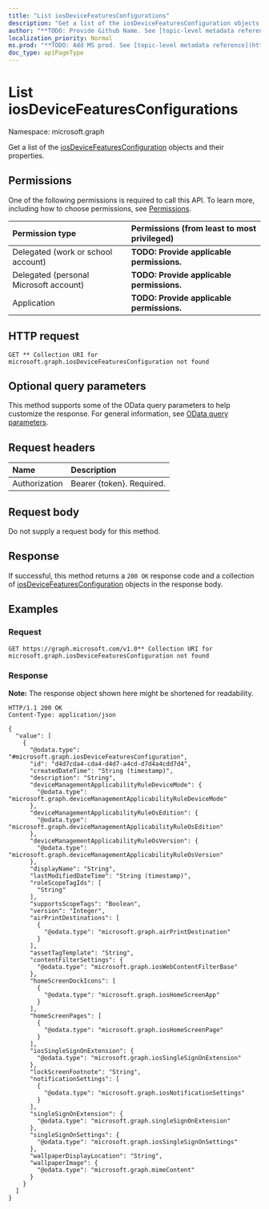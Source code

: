 ```yaml
---
title: "List iosDeviceFeaturesConfigurations"
description: "Get a list of the iosDeviceFeaturesConfiguration objects and their properties."
author: "**TODO: Provide Github Name. See [topic-level metadata reference](https://msgo.azurewebsites.net/add/document/guidelines/metadata.html#topic-level-metadata)**"
localization_priority: Normal
ms.prod: "**TODO: Add MS prod. See [topic-level metadata reference](https://msgo.azurewebsites.net/add/document/guidelines/metadata.html#topic-level-metadata)**"
doc_type: apiPageType
---
```


# List iosDeviceFeaturesConfigurations
Namespace: microsoft.graph



Get a list of the [iosDeviceFeaturesConfiguration](../resources/iosdevicefeaturesconfiguration.md) objects and their properties.

## Permissions
One of the following permissions is required to call this API. To learn more, including how to choose permissions, see [Permissions](/graph/permissions-reference).

|Permission type|Permissions (from least to most privileged)|
|:---|:---|
|Delegated (work or school account)|**TODO: Provide applicable permissions.**|
|Delegated (personal Microsoft account)|**TODO: Provide applicable permissions.**|
|Application|**TODO: Provide applicable permissions.**|

## HTTP request

<!-- {
  "blockType": "ignored"
}
-->
``` http
GET ** Collection URI for microsoft.graph.iosDeviceFeaturesConfiguration not found
```

## Optional query parameters
This method supports some of the OData query parameters to help customize the response. For general information, see [OData query parameters](/graph/query-parameters).

## Request headers
|Name|Description|
|:---|:---|
|Authorization|Bearer {token}. Required.|

## Request body
Do not supply a request body for this method.

## Response

If successful, this method returns a `200 OK` response code and a collection of [iosDeviceFeaturesConfiguration](../resources/iosdevicefeaturesconfiguration.md) objects in the response body.

## Examples

### Request
<!-- {
  "blockType": "request",
  "name": "list_iosdevicefeaturesconfiguration"
}
-->
``` http
GET https://graph.microsoft.com/v1.0** Collection URI for microsoft.graph.iosDeviceFeaturesConfiguration not found
```


### Response
**Note:** The response object shown here might be shortened for readability.
<!-- {
  "blockType": "response",
  "truncated": true,
  "@odata.type": "Collection(microsoft.graph.iosDeviceFeaturesConfiguration)"
}
-->
``` http
HTTP/1.1 200 OK
Content-Type: application/json

{
  "value": [
    {
      "@odata.type": "#microsoft.graph.iosDeviceFeaturesConfiguration",
      "id": "d4d7cda4-cda4-d4d7-a4cd-d7d4a4cdd7d4",
      "createdDateTime": "String (timestamp)",
      "description": "String",
      "deviceManagementApplicabilityRuleDeviceMode": {
        "@odata.type": "microsoft.graph.deviceManagementApplicabilityRuleDeviceMode"
      },
      "deviceManagementApplicabilityRuleOsEdition": {
        "@odata.type": "microsoft.graph.deviceManagementApplicabilityRuleOsEdition"
      },
      "deviceManagementApplicabilityRuleOsVersion": {
        "@odata.type": "microsoft.graph.deviceManagementApplicabilityRuleOsVersion"
      },
      "displayName": "String",
      "lastModifiedDateTime": "String (timestamp)",
      "roleScopeTagIds": [
        "String"
      ],
      "supportsScopeTags": "Boolean",
      "version": "Integer",
      "airPrintDestinations": [
        {
          "@odata.type": "microsoft.graph.airPrintDestination"
        }
      ],
      "assetTagTemplate": "String",
      "contentFilterSettings": {
        "@odata.type": "microsoft.graph.iosWebContentFilterBase"
      },
      "homeScreenDockIcons": [
        {
          "@odata.type": "microsoft.graph.iosHomeScreenApp"
        }
      ],
      "homeScreenPages": [
        {
          "@odata.type": "microsoft.graph.iosHomeScreenPage"
        }
      ],
      "iosSingleSignOnExtension": {
        "@odata.type": "microsoft.graph.iosSingleSignOnExtension"
      },
      "lockScreenFootnote": "String",
      "notificationSettings": [
        {
          "@odata.type": "microsoft.graph.iosNotificationSettings"
        }
      ],
      "singleSignOnExtension": {
        "@odata.type": "microsoft.graph.singleSignOnExtension"
      },
      "singleSignOnSettings": {
        "@odata.type": "microsoft.graph.iosSingleSignOnSettings"
      },
      "wallpaperDisplayLocation": "String",
      "wallpaperImage": {
        "@odata.type": "microsoft.graph.mimeContent"
      }
    }
  ]
}
```

